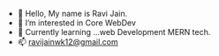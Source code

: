 - 👋 Hello, My name is Ravi Jain.
- 👀 I’m interested in Core WebDev
- 🌱 Currently learning ...web Development MERN tech.
- 📫 ravijainwk12@gmail.com
